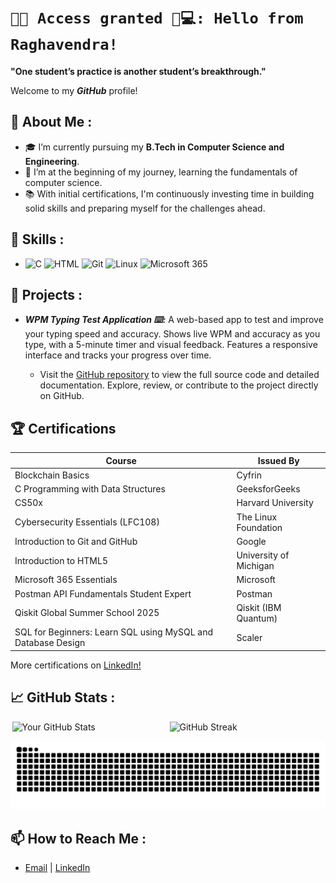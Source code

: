 # `🔐✅ Access granted 🤖💻: Hello from Raghavendra!`

**"One student’s practice is another student’s breakthrough."**

Welcome to my ***GitHub*** profile!

## 🚀 About Me :

- 🎓 I’m currently pursuing my **B.Tech in Computer Science and Engineering**.
- 🌱 I’m at the beginning of my journey, learning the fundamentals of computer science.
- 📚 With initial certifications, I'm continuously investing time in building solid skills and preparing myself for the challenges ahead.

## 💼 Skills : 

- <img src="https://skillicons.dev/icons?i=c" width="20" height="20" alt="C"/>   <img src="https://skillicons.dev/icons?i=html" width="20" height="20" alt="HTML"/>   <img src="https://skillicons.dev/icons?i=git" width="20" height="20" alt="Git"/>  <img src="https://skillicons.dev/icons?i=linux" width="20" height="20" alt="Linux"/>    <img src="https://img.icons8.com/fluency/240/microsoft-365.png" width="20" height="20" alt="Microsoft 365"/>  

## 📁 Projects : 

- ***WPM Typing Test Application ⌨️:*** A web-based app to test and improve your typing speed and accuracy. Shows live WPM and accuracy as you type, with a 5-minute timer and visual feedback. Features a responsive interface and tracks your progress over time.
  
    - Visit the [GitHub repository](https://github.com/sasly2048/WPM-Typing-Test) to view the full source code and detailed documentation. Explore, review, or contribute to the project directly on GitHub.

## 🏆 Certifications   

| Course                                              | Issued By             |
|-----------------------------------------------------|-----------------------|
| Blockchain Basics                                   | Cyfrin                |
| C Programming with Data Structures                  | GeeksforGeeks         |
| CS50x                                               | Harvard University    |
| Cybersecurity Essentials (LFC108)                   | The Linux Foundation  |
| Introduction to Git and GitHub                      | Google                |
| Introduction to HTML5                               | University of Michigan|
| Microsoft 365 Essentials                            | Microsoft             |
| Postman API Fundamentals Student Expert             | Postman               |
| Qiskit Global Summer School 2025                    | Qiskit (IBM Quantum)  |
| SQL for Beginners: Learn SQL using MySQL and Database Design | Scaler        |

More certifications on [LinkedIn!](https://www.linkedin.com/in/raghavendra-g204800/details/certifications/)


## 📈 GitHub Stats :

<div style="display: flex; justify-content: space-around; width: 100%;">
  <img src="https://github-readme-stats.vercel.app/api?username=sasly2048&show_icons=true&theme=radical&card_width=450" alt="Your GitHub Stats" style="width: 49%;" />
  <img src="https://streak-stats.demolab.com/?user=sasly2048&theme=dark&card_width=450" alt="GitHub Streak" style="width: 49%;" />
</div>
<p align="center">
  <img src="https://raw.githubusercontent.com/sasly2048/sasly2048/output/github-contribution-grid-snake.svg" alt="snake" />
</p>

## 📫 How to Reach Me :

- [Email](mailto:raghavendrasujith204800@gmail.com) | [LinkedIn](https://www.linkedin.com/in/raghavendra-g204800/)




